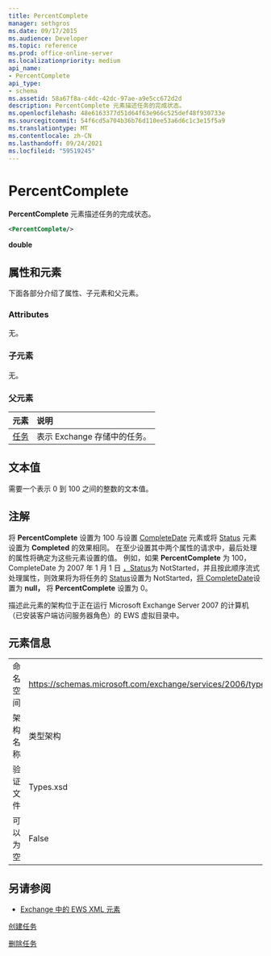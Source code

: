```yaml
---
title: PercentComplete
manager: sethgros
ms.date: 09/17/2015
ms.audience: Developer
ms.topic: reference
ms.prod: office-online-server
ms.localizationpriority: medium
api_name:
- PercentComplete
api_type:
- schema
ms.assetid: 58a67f8a-c4dc-42dc-97ae-a9e5cc672d2d
description: PercentComplete 元素描述任务的完成状态。
ms.openlocfilehash: 48e6163377d51d64f63e966c525def48f930733e
ms.sourcegitcommit: 54f6cd5a704b36b76d110ee53a6d6c1c3e15f5a9
ms.translationtype: MT
ms.contentlocale: zh-CN
ms.lasthandoff: 09/24/2021
ms.locfileid: "59519245"
---
```

# <a name="percentcomplete"></a>PercentComplete

**PercentComplete** 元素描述任务的完成状态。 
  
```xml
<PercentComplete/>
```

 **double**
## <a name="attributes-and-elements"></a>属性和元素

下面各部分介绍了属性、子元素和父元素。
  
### <a name="attributes"></a>Attributes

无。
  
### <a name="child-elements"></a>子元素

无。
  
### <a name="parent-elements"></a>父元素

|**元素**|**说明**|
|:-----|:-----|
|[任务](task.md) <br/> |表示 Exchange 存储中的任务。  <br/> |
   
## <a name="text-value"></a>文本值

需要一个表示 0 到 100 之间的整数的文本值。
  
## <a name="remarks"></a>注解

将 **PercentComplete** 设置为 100 与设置 [CompleteDate](completedate.md) 元素或将 [Status](status.md) 元素设置为 **Completed** 的效果相同。 在至少设置其中两个属性的请求中，最后处理的属性将确定为这些元素设置的值。 例如，如果 **PercentComplete** 为 100，CompleteDate 为 2007 年 1 月 1 日 [，Status](status.md)为 NotStarted，并且按此顺序流式处理属性，则效果将为将任务的 [Status](status.md)设置为 NotStarted，[将 CompleteDate](completedate.md)设置为 **null，** 将 **PercentComplete** 设置为 0。 [](completedate.md) 
  
描述此元素的架构位于正在运行 Microsoft Exchange Server 2007 的计算机（已安装客户端访问服务器角色）的 EWS 虚拟目录中。
  
## <a name="element-information"></a>元素信息

|||
|:-----|:-----|
|命名空间  <br/> |https://schemas.microsoft.com/exchange/services/2006/types  <br/> |
|架构名称  <br/> |类型架构  <br/> |
|验证文件  <br/> |Types.xsd  <br/> |
|可以为空  <br/> |False  <br/> |
   
## <a name="see-also"></a>另请参阅



- [Exchange 中的 EWS XML 元素](ews-xml-elements-in-exchange.md)


[创建任务](https://msdn.microsoft.com/library/0ef97334-e8a0-4f67-a23a-dd9e2bbad49f%28Office.15%29.aspx)
  
[删除任务](https://msdn.microsoft.com/library/a3d7e25f-8a35-4901-b1d9-d31f418ab340%28Office.15%29.aspx)

